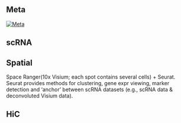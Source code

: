 


## Meta
[![Meta](../img/meta.png)](.)


## scRNA





## Spatial 
Space Ranger(10x Visium; each spot contains several cells) + Seurat. Seurat provides methods for clustering, gene expr viewing, marker detection and ‘anchor’ between scRNA datasets (e.g., scRNA data & deconvoluted Visium data).





## HiC










